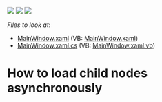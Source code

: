 <!-- default badges list -->
![](https://img.shields.io/endpoint?url=https://codecentral.devexpress.com/api/v1/VersionRange/128657855/21.1.5%2B)
[![](https://img.shields.io/badge/Open_in_DevExpress_Support_Center-FF7200?style=flat-square&logo=DevExpress&logoColor=white)](https://supportcenter.devexpress.com/ticket/details/E4068)
[![](https://img.shields.io/badge/📖_How_to_use_DevExpress_Examples-e9f6fc?style=flat-square)](https://docs.devexpress.com/GeneralInformation/403183)
<!-- default badges end -->
<!-- default file list -->
*Files to look at*:

* [MainWindow.xaml](./CS/Q409157/MainWindow.xaml) (VB: [MainWindow.xaml](./VB/Q409157/MainWindow.xaml))
* [MainWindow.xaml.cs](./CS/Q409157/MainWindow.xaml.cs) (VB: [MainWindow.xaml.vb](./VB/Q409157/MainWindow.xaml.vb))
<!-- default file list end -->
# How to load child nodes asynchronously


<p><br />
</p>

<br/>


